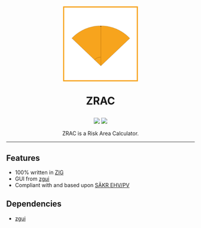 <h1 align="center">
  <img src="/assets/icon.png" alt="Limbo" width="200"/>
  <p align="center">ZRAC</p>
</h1>
<p align="center">
<a target="_blank" href="https://ziglang.org"><img src="https://img.shields.io/badge/language-ZIG-orange"/></a> 
<a target="_blank" href="https://github.com/Atomvapen/ZRAC/blob/next/LICENSE"><img src="https://img.shields.io/badge/License-GPLv3-blue.svg" /></a>
</p>
<p align="center">
  ZRAC is a Risk Area Calculator.
</p>

---

## Features

* 100% written in [ZIG]
* GUI from [zgui] 
* Compliant with and based upon [SÄKR EHV/PV]
  

## Dependencies

* [zgui] 


[ZIG]:https://ziglang.org/
[zgui]:https://github.com/zig-gamedev/zgui
[SÄKR EHV/PV]:https://www.forsvarsmakten.se/siteassets/2-om-forsvarsmakten/dokument/reglementen/sakr-ehv-pv.pdf

